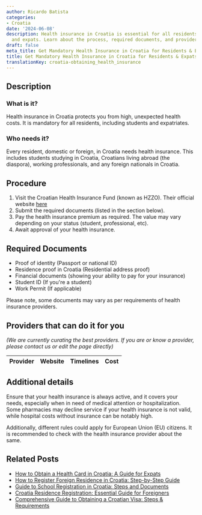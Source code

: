 ```yaml
---
author: Ricardo Batista
categories:
- Croatia
date: '2024-06-08'
description: Health insurance in Croatia is essential for all residents, students,
  and expats. Learn about the process, required documents, and providers to get insured.
draft: false
meta_title: Get Mandatory Health Insurance in Croatia for Residents & Expats
title: Get Mandatory Health Insurance in Croatia for Residents & Expats
translationKey: croatia-obtaining_health_insurance
---
```


## Description
### What is it?
Health insurance in Croatia protects you from high, unexpected health costs. It is mandatory for all residents, including students and expatriates.

### Who needs it?
Every resident, domestic or foreign, in Croatia needs health insurance. This includes students studying in Croatia, Croatians living abroad (the diaspora), working professionals, and any foreign nationals in Croatia.

## Procedure

1. Visit the Croatian Health Insurance Fund (known as HZZO). Their official website [here](http://www.hzzo.hr/)
2. Submit the required documents (listed in the section below).
3. Pay the health insurance premium as required. The value may vary depending on your status (student, professional, etc).
4. Await approval of your health insurance. 

## Required Documents

- Proof of identity (Passport or national ID)
- Residence proof in Croatia (Residential address proof)
- Financial documents (showing your ability to pay for your insurance)
- Student ID (If you're a student)
- Work Permit (If applicable)

Please note, some documents may vary as per requirements of health insurance providers.

## Providers that can do it for you

_(We are currently curating the best providers. If you are or know a provider, please contact us or edit the page directly)_

| Provider        |     Website     |     Timelines    |       Cost      |
| :-------------: | :-------------: |  :-------------: | :-------------: |

## Additional details
Ensure that your health insurance is always active, and it covers your needs, especially when in need of medical attention or hospitalization. Some pharmacies may decline service if your health insurance is not valid, while hospital costs without insurance can be notably high.

Additionally, different rules could apply for European Union (EU) citizens. It is recommended to check with the health insurance provider about the same.
## Related Posts

- [How to Obtain a Health Card in Croatia: A Guide for Expats](https://tramitit.com/guides/croatia/registration_for_the_health_card_of_a_foreigner/)
- [How to Register Foreign Residence in Croatia: Step-by-Step Guide](https://tramitit.com/guides/croatia/registration_of_foreigners_residence/)
- [Guide to School Registration in Croatia: Steps and Documents](https://tramitit.com/guides/croatia/registering_children_for_school/)
- [Croatia Residence Registration: Essential Guide for Foreigners](https://tramitit.com/guides/croatia/residence_registration/)
- [Comprehensive Guide to Obtaining a Croatian Visa: Steps & Requirements](https://tramitit.com/guides/croatia/obtaining_a_visa_for_foreigners/)